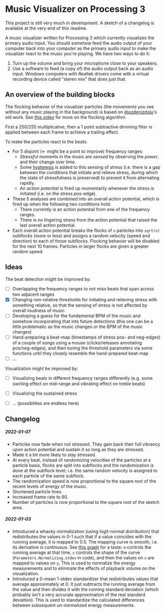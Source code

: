 # Music Visualizer on Processing 3
This project is still very much in development.
A sketch of a changelog is available at the very end of this readme.

A music visualizer written for Processing 3 which currently visualizes the primary audio input.
You should somehow feed the audio output of your computer back into your computer as the primary audio input to make the visualizer react to the music you're playing. We have two ways to do it:
1) Turn up the volume and bring your microphone close to your speakers.
2) Use a software to feed (a copy of) the audio output back as an audio input. Windows computers with Realtek drivers come with a virtual recording device called "stereo mix" that does just that.

## An overview of the building blocks
The flocking behavior of the visualizer particles (the movements you see without any music playing in the background) is based on [@ozdenizdolu](https://github.com/ozdenizdolu)'s old work. See [this video](https://www.youtube.com/watch?v=mhjuuHl6qHM) for more on the flocking algorithm.

First a 250/255 multiplicative, then a 1 point subtractive dimming filter is applied between each frame to achieve a trailing effect.

To make the particles react to the beats:
- For 5 disjoint (← might be a point to improve) frequency ranges:
  - *Stressful* moments in the music are *sensed* by observing the *power*, and their change over time.
  - Some [hysteresis](https://en.wikipedia.org/wiki/Hysteresis#Electronic_circuits) is added to this sensing of stress (i.e. there is a gap between the conditions that initiate and relieve stress, during which the state of stressfulness is preserved) to prevent it from alternating rapidly.
  - An *action potential* is fired up momentarily whenever the stress is initiated (i.e. on the stress pos-edge).
- These 5 analyses are combined into an overall action potential, which is fired up when the following two conditions hold:
  - There currently is an action potential from one of the frequency ranges.
  - There is no lingering stress from the action potential that raised the last overall action potential.
- Each overall action potential breaks the flocks of `n` particles into `sqrt(n)` subflocks (more or less) and assigns a random velocity (speed and direction) to each of those subflocks.  Flocking behavior will be disabled for the next 10 frames. Particles in larger flocks are given a greater random speed.

## Ideas
The beat detection might be improved by:
- [ ] Overlapping the frequency ranges to not miss beats that span across two adjacent ranges
- [x] Changing non-relative thresholds for initiating and relieving stress with something relative, so that the sensing of stress is not affected by overall loudness of music
- [ ] Developing a guess for the fundamental BPM of the music and somehow incorporating that into future detections (this one can be a little problematic as the music changes or the BPM of the music changes)
- [ ] Hand-preparing a beat-map (timestamps of stress pos- and neg-edges) of a couple of songs using a mouse (clicks/releases annotating pos/neg-edges), and then tuning the threshold parameters via some functions until they closely resemble the hand-prepared beat-map
- [ ] ...

Visualization might be improved by:
- [ ] Visualizing beats in different frequency ranges differently (e.g. some swirling effect on mid-range and vibrating effect on treble beats)
- [ ] Visualizing the sustained stress
- [ ] ... (possiblities are endless here)


## Changelog

##### 2022-01-07
- Particles now fade when not stressed. They gain back their full vibrancy upon action potential and sustain it so long as they are stressed.
- Made it a bit more likely to stay stressed.
- At every beat, instead of randomizing velocities of the particles at a particle basis, flocks are split into subflocks and the randomization is done at the subflock level; i.e. the same random velocity is assigned to each particle of the same subflock.
- The randomization speed is now proportional to the square root of the recent levels of energy of the music.
- Shortened particle lines.
- Increased frame rate to 60.
- Number of particles is now proportional to the square root of the sketch area.

##### 2022-01-03
- Introduced a whacky normalization (using logit-normal distribution) that redistributes the values in 0-1 such that if a value coincides with the running average, it is mapped to 0.5.  The mapping curve is smooth, i.e. its derivative is continuous.  See [this graph](https://www.desmos.com/calculator/yjsz5uig7o) for a taste; `m` controls the running average at that time, `s` controls the shape of the curve (`Parameters.Normalizing.stdev` in code), and then the values on `x` are mapped to values on `y`.  This is used to normalize the energy measurements and to eliminate the effects of playback volume on the visualization.
- Introduced a 0-mean 1-stdev standardizer that redistributes values that average approximately at 0. It just subtracts the running average from the value and then divides it with the running standard deviation (which probably isn't a very accurate approximation of the real standard deviation).  This is used to standardize the calculated differences between subsequent un-normalized energy measurements.

